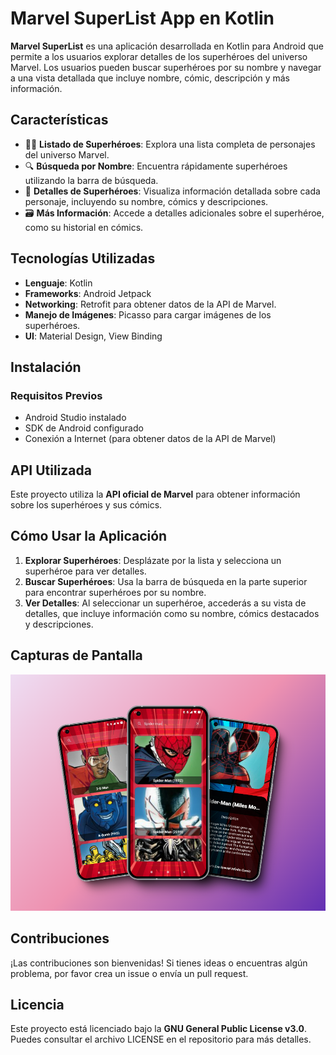 # Marvel SuperList App en Kotlin

**Marvel SuperList** es una aplicación desarrollada en Kotlin para Android que permite a los usuarios explorar detalles de los superhéroes del universo Marvel. Los usuarios pueden buscar superhéroes por su nombre y navegar a una vista detallada que incluye nombre, cómic, descripción y más información.

## **Características**

- 🦸‍♂️ **Listado de Superhéroes**: Explora una lista completa de personajes del universo Marvel.
- 🔍 **Búsqueda por Nombre**: Encuentra rápidamente superhéroes utilizando la barra de búsqueda.
- 📖 **Detalles de Superhéroes**: Visualiza información detallada sobre cada personaje, incluyendo su nombre, cómics y descripciones.
- 🗃️ **Más Información**: Accede a detalles adicionales sobre el superhéroe, como su historial en cómics.

## **Tecnologías Utilizadas**

- **Lenguaje**: Kotlin
- **Frameworks**: Android Jetpack
- **Networking**: Retrofit para obtener datos de la API de Marvel.
- **Manejo de Imágenes**: Picasso para cargar imágenes de los superhéroes.
- **UI**: Material Design, View Binding

## **Instalación**

### **Requisitos Previos**

- Android Studio instalado
- SDK de Android configurado
- Conexión a Internet (para obtener datos de la API de Marvel)

## **API Utilizada**

Este proyecto utiliza la **API oficial de Marvel** para obtener información sobre los superhéroes y sus cómics.

## **Cómo Usar la Aplicación**

1. **Explorar Superhéroes**: Desplázate por la lista y selecciona un superhéroe para ver detalles.
2. **Buscar Superhéroes**: Usa la barra de búsqueda en la parte superior para encontrar superhéroes por su nombre.
3. **Ver Detalles**: Al seleccionar un superhéroe, accederás a su vista de detalles, que incluye información como su nombre, cómics destacados y descripciones.

## **Capturas de Pantalla**

  <img src="images/screenshot1.png" alt="Pantalla de Inicio"/>

## **Contribuciones**

¡Las contribuciones son bienvenidas! Si tienes ideas o encuentras algún problema, por favor crea un issue o envía un pull request.

## **Licencia**

Este proyecto está licenciado bajo la **GNU General Public License v3.0**. Puedes consultar el archivo LICENSE en el repositorio para más detalles.

